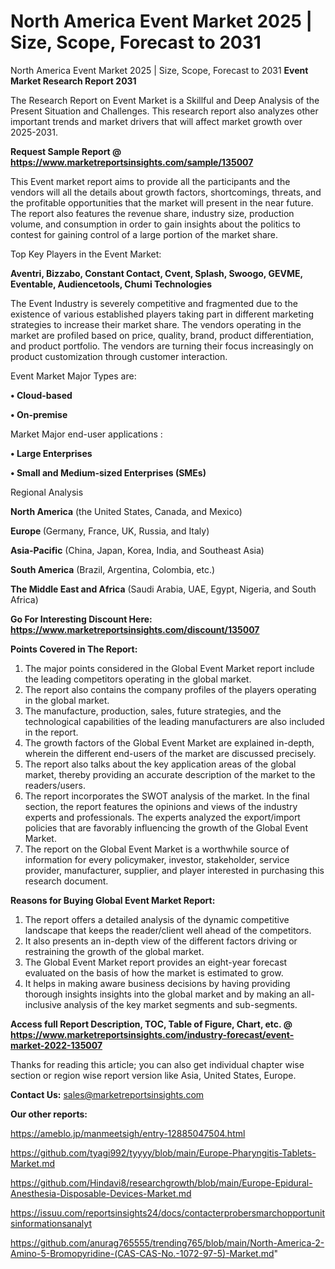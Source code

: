 # North America Event Market 2025 | Size, Scope, Forecast to 2031
North America Event Market 2025 | Size, Scope, Forecast to 2031
<strong>Event Market Research Report 2031</strong>

The Research Report on Event Market is a Skillful and Deep Analysis of the Present Situation and Challenges. This research report also analyzes other important trends and market drivers that will affect market growth over 2025-2031.

<strong>Request Sample Report @ <a href=https://www.marketreportsinsights.com/sample/135007>https://www.marketreportsinsights.com/sample/135007</a></strong>

This Event market report aims to provide all the participants and the vendors will all the details about growth factors, shortcomings, threats, and the profitable opportunities that the market will present in the near future. The report also features the revenue share, industry size, production volume, and consumption in order to gain insights about the politics to contest for gaining control of a large portion of the market share.

Top Key Players in the Event Market:

<strong>Aventri, Bizzabo, Constant Contact, Cvent, Splash, Swoogo, GEVME, Eventable, Audiencetools, Chumi Technologies</strong>

The Event Industry is severely competitive and fragmented due to the existence of various established players taking part in different marketing strategies to increase their market share. The vendors operating in the market are profiled based on price, quality, brand, product differentiation, and product portfolio. The vendors are turning their focus increasingly on product customization through customer interaction.

Event Market Major Types are:

<strong>• Cloud-based

• On-premise</strong>

Market Major end-user applications :

<strong>• Large Enterprises

• Small and Medium-sized Enterprises (SMEs)</strong>

Regional Analysis

</u><strong><b>North America</b></strong> (the United States, Canada, and Mexico)

<strong><b>Europe </b></strong>(Germany, France, UK, Russia, and Italy)

<strong><b>Asia-Pacific</b></strong> (China, Japan, Korea, India, and Southeast Asia)

<strong><b>South America</b></strong> (Brazil, Argentina, Colombia, etc.)

<strong><b>The Middle East and Africa</b></strong> (Saudi Arabia, UAE, Egypt, Nigeria, and South Africa)

<strong>Go For Interesting Discount Here: <a href=https://www.marketreportsinsights.com/discount/135007>https://www.marketreportsinsights.com/discount/135007</a></strong>

<strong>Points Covered in The Report:</strong>
<ol>
  <li>The major points considered in the Global Event Market report include the leading competitors operating in the global market.</li>
  <li>The report also contains the company profiles of the players operating in the global market.</li>
  <li>The manufacture, production, sales, future strategies, and the technological capabilities of the leading manufacturers are also included in the report.</li>
  <li>The growth factors of the Global Event Market are explained in-depth, wherein the different end-users of the market are discussed precisely.</li>
  <li>The report also talks about the key application areas of the global market, thereby providing an accurate description of the market to the readers/users.</li>
  <li>The report incorporates the SWOT analysis of the market. In the final section, the report features the opinions and views of the industry experts and professionals. The experts analyzed the export/import policies that are favorably influencing the growth of the Global Event Market.</li>
  <li>The report on the Global Event Market is a worthwhile source of information for every policymaker, investor, stakeholder, service provider, manufacturer, supplier, and player interested in purchasing this research document.</li>
</ol>
<strong>Reasons for Buying Global Event Market Report:</strong>

<ol>
  <li>The report offers a detailed analysis of the dynamic competitive landscape that keeps the reader/client well ahead of the competitors.</li>
  <li>It also presents an in-depth view of the different factors driving or restraining the growth of the global market.</li>
  <li>The Global Event Market report provides an eight-year forecast evaluated on the basis of how the market is estimated to grow.</li>
  <li>It helps in making aware business decisions by having providing thorough insights insights into the global market and by making an all-inclusive analysis of the key market segments and sub-segments.</li>
</ol>
<strong>Access full Report Description, TOC, Table of Figure, Chart, etc. @ <a href=https://www.marketreportsinsights.com/industry-forecast/event-market-2022-135007>https://www.marketreportsinsights.com/industry-forecast/event-market-2022-135007</a></strong>


Thanks for reading this article; you can also get individual chapter wise section or region wise report version like Asia, United States, Europe.

<strong>Contact Us:</strong>
sales@marketreportsinsights.com

<strong>Our other reports:</strong>

<a href=https://ameblo.jp/manmeetsigh/entry-12885047504.html>https://ameblo.jp/manmeetsigh/entry-12885047504.html</a>

<a href=https://github.com/tyagi992/tyyyy/blob/main/Europe-Pharyngitis-Tablets-Market.md>https://github.com/tyagi992/tyyyy/blob/main/Europe-Pharyngitis-Tablets-Market.md</a>

<a href=https://github.com/Hindavi8/researchgrowth/blob/main/Europe-Epidural-Anesthesia-Disposable-Devices-Market.md>https://github.com/Hindavi8/researchgrowth/blob/main/Europe-Epidural-Anesthesia-Disposable-Devices-Market.md</a>

<a href=https://issuu.com/reportsinsights24/docs/contacterprobersmarchopportunitsinformationsanalyt>https://issuu.com/reportsinsights24/docs/contacterprobersmarchopportunitsinformationsanalyt</a>

<a href=https://github.com/anurag765555/trending765/blob/main/North-America-2-Amino-5-Bromopyridine-(CAS-CAS-No.-1072-97-5)-Market.md>https://github.com/anurag765555/trending765/blob/main/North-America-2-Amino-5-Bromopyridine-(CAS-CAS-No.-1072-97-5)-Market.md</a>"
